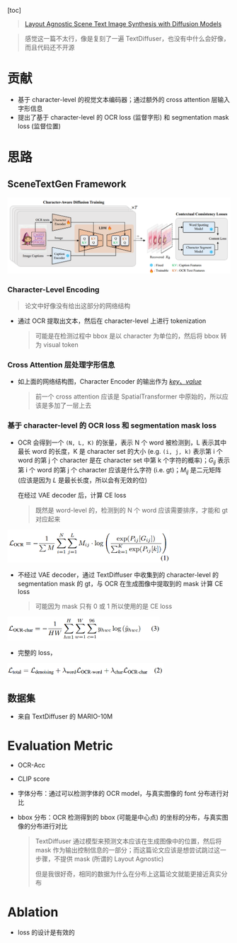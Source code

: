 [toc]

>[Layout Agnostic Scene Text Image Synthesis with Diffusion Models](https://arxiv.org/abs/2406.01062)

> 感觉这一篇不太行，像是复刻了一遍 TextDiffuser，也没有中什么会好像，而且代码还不开源

# 贡献

- 基于 character-level 的视觉文本编码器；通过额外的 cross attention 层输入字形信息
- 提出了基于 character-level 的 OCR loss (监督字形) 和 segmentation mask loss (监督位置)





# 思路

## SceneTextGen Framework

<img src="assets/image-20250205181615749.png" alt="image-20250205181615749" style="zoom:60%;" />

### Character-Level Encoding

> 论文中好像没有给出这部分的网络结构

- 通过 OCR 提取出文本，然后在 character-level 上进行 tokenization

  > 可能是在检测过程中 bbox 是以 character 为单位的，然后将 bbox 转为 visual token



### Cross Attention 层处理字形信息

- 如上面的网络结构图，Character Encoder 的输出作为 <u>*key、value*</u>

  > 前一个 cross attention 应该是 SpatialTransformer 中原始的，所以应该是多加了一层上去



### 基于 character-level 的 OCR loss 和 segmentation mask loss

- OCR 会得到一个 `(N, L, K)` 的张量，表示 N 个 word 被检测到，L 表示其中最长 word 的长度，K 是 character set 的大小 (e.g. `(i, j, k)` 表示第 i 个 word 的第 j 个 character 是在 character set 中第 k 个字符的概率)；$G_{ij}$ 表示第 i 个 word 的第 j 个 character 应该是什么字符 (i.e. gt)；$M_{ij}$ 是二元矩阵 (应该是因为 $L$ 是最长长度，所以会有无效的位)

  在经过 VAE decoder 后，计算 CE loss

  > 既然是 word-level 的，检测到的 N 个 word 应该需要排序，才能和 gt 对应起来

<img src="assets/image-20250205195944127.png" alt="image-20250205195944127" style="zoom: 55%;" />

- 不经过 VAE decoder，通过 TextDiffuser 中收集到的 character-level 的 segmentation mask 的 gt，与 OCR 在生成图像中提取到的 mask 计算 CE loss

  > 可能因为 mask 只有 0 或 1 所以使用的是 CE loss

<img src="assets/image-20250205200329437.png" alt="image-20250205200329437" style="zoom:55%;" />

- 完整的 loss，

<img src="assets/image-20250205200741011.png" alt="image-20250205200741011" style="zoom:55%;" />



## 数据集

- 来自 TextDiffuser 的 MARIO-10M 





# Evaluation Metric

- OCR-Acc

- CLIP score

- 字体分布：通过可以检测字体的 OCR model，与真实图像的 font 分布进行对比

- bbox 分布：OCR 检测得到的 bbox (可能是中心点) 的坐标的分布，与真实图像的分布进行对比

  > TextDiffuser 通过模型来预测文本应该在生成图像中的位置，然后将 mask 作为输出控制信息的一部分；而这篇论文应该是想尝试跳过这一步骤，不提供 mask (所谓的 Layout Agnostic)
  >
  > 但是我很好奇，相同的数据为什么在分布上这篇论文就能更接近真实分布





# Ablation

- loss 的设计是有效的



